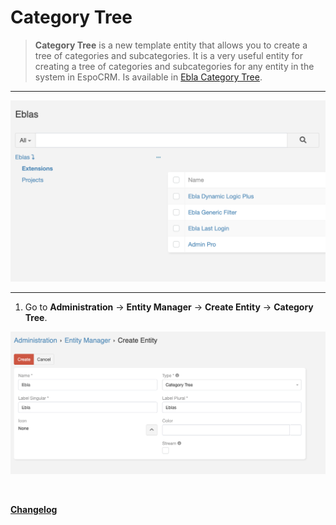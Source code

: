 # Category Tree <a href="https://www.eblasoft.com.tr/espocrm-extension-page/category-tree" target="_blank" id="ext-version" data-id="65487e0be0f573008"></a>

> **Category Tree** is a new template entity that allows you to create a tree of categories and subcategories.
> It is a very useful entity for creating a tree of categories and subcategories for any entity in the system in
> EspoCRM.
> Is available in [Ebla Category Tree](https://www.eblasoft.com.tr/espocrm-extension-page/category-tree).

---

![Category Tree](../../_static/images/extensions/category-tree/category-tree.png)

---

1. Go to **Administration** -> **Entity Manager** -> **Create Entity** -> **Category Tree**.

![Category Tree](../../_static/images/extensions/category-tree/category-tree-op.png)

<br>

**<font color=gray> [Changelog](changelog.md) </font>**